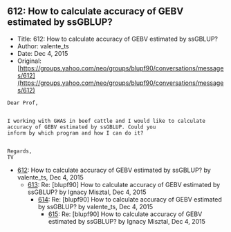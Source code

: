 ## 612: How to calculate accuracy of GEBV estimated by ssGBLUP?

- Title: 612: How to calculate accuracy of GEBV estimated by ssGBLUP?
- Author: valente_ts
- Date: Dec 4, 2015
- Original: [https://groups.yahoo.com/neo/groups/blupf90/conversations/messages/612](https://groups.yahoo.com/neo/groups/blupf90/conversations/messages/612)

```
Dear Prof,


I working with GWAS in beef cattle and I would like to calculate accuracy of GEBV estimated by ssGBLUP. Could you
inform by which program and how I can do it?

 
Regards,
TV
```

- [612](0612.md): How to calculate accuracy of GEBV estimated by ssGBLUP? by valente_ts, Dec 4, 2015
    - [613](0613.md): Re: [blupf90] How to calculate accuracy of GEBV estimated by ssGBLUP? by Ignacy Misztal, Dec 4, 2015
        - [614](0614.md): Re: [blupf90] How to calculate accuracy of GEBV estimated by ssGBLUP? by valente_ts, Dec 4, 2015
            - [615](0615.md): Re: [blupf90] How to calculate accuracy of GEBV estimated by ssGBLUP? by Ignacy Misztal, Dec 4, 2015
